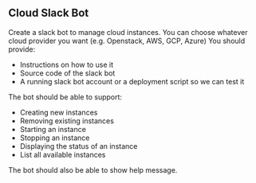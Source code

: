 ## Cloud Slack Bot

Create a slack bot to manage cloud instances. You can choose whatever cloud provider you want (e.g. Openstack, AWS, GCP, Azure)
You should provide:

  * Instructions on how to use it
  * Source code of the slack bot
  * A running slack bot account or a deployment script so we can test it

The bot should be able to support:

  * Creating new instances
  * Removing existing instances
  * Starting an instance
  * Stopping an instance
  * Displaying the status of an instance
  * List all available instances

The bot should also be able to show help message.
